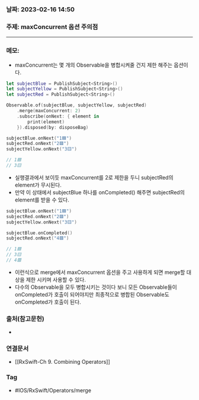 ### 날짜: 2023-02-16 14:50

### 주제: maxConcurrent 옵션 주의점
---
### 메모: 
- maxConcurrent는 몇 개의 Observable을 병합시켜줄 건지 제한 해주는 옵션이다. 
~~~ swift 
let subjectBlue = PublishSubject<String>()
let subjectYellow = PublishSubject<String>()
let subjectRed = PublishSubject<String>()

Observable.of(subjectBlue, subjectYellow, subjectRed)
    .merge(maxConcurrent: 2)
    .subscribe(onNext: { element in
        print(element)
    }).disposed(by: disposeBag)

subjectBlue.onNext("1🟦")
subjectRed.onNext("2🟥")
subjectYellow.onNext("3🟨")

// 1🟦
// 3🟨
~~~
- 실행결과에서 보이듯 maxConcurrent를 2로 제한을 두니 subjectRed의 element가 무시된다. 
- 만약 이 상태에서 subjectBlue 하나를 onCompleted() 해주면 subjectRed의 element를 받을 수 있다.
~~~ swift 
subjectBlue.onNext("1🟦")
subjectRed.onNext("2🟥")
subjectYellow.onNext("3🟨")

subjectBlue.onCompleted()
subjectRed.onNext("4🟥")

// 1🟦
// 3🟨
// 4🟥
~~~
- 이런식으로 merge에서 maxConcurrent 옵션을 주고 사용하게 되면 merge할 대상을 제한 시키며 사용할 수 있다.
- 다수의 Observable을 모두 병합시키는 것이다 보니 모든 Observable들이 onCompleted가 호출이 되어야지만 최종적으로 병합된 Observable도 onCompleted가 호출이 된다. 

### 출처(참고문헌) 
- 

### 연결문서 
- [[RxSwift-Ch 9. Combining Operators]]

### Tag
- #IOS/RxSwift/Operators/merge 